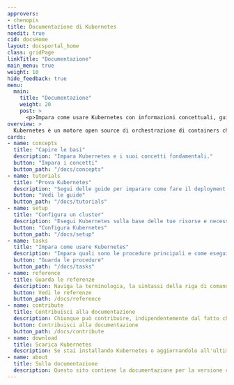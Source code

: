 ```yaml
---
approvers:
- chenopis
title: Documentazione di Kubernetes
noedit: true
cid: docsHome
layout: docsportal_home
class: gridPage
linkTitle: "Documentazione"
main_menu: true
weight: 10
hide_feedback: true
menu:
  main:
    title: "Documentazione"
    weight: 20
    post: >
      <p>Impara come usare Kubernetes con informazioni concettuali, guide e documentazione tecnica. Puoi anche <a href="/editdocs/" data-auto-burger-exclude>contribuire alla documentazione</a>!</p>
overview: >
  Kubernetes è un motore open source di orchestrazione di containers che automatizza il deployment, la scalabilità e la gestione di applicazioni containerizzate. Il progetto open source è ospitato dalla Cloud Native Computing Foundation (<a href="https://www.cncf.io/about">CNCF</a>).
cards:
- name: concepts
  title: "Capire le basi"
  description: "Impara Kubernetes e i suoi concetti fondamentali."
  button: "Impara i concetti"
  button_path: "/docs/concepts"
- name: tutorials
  title: "Prova Kubernetes"
  description: "Segui delle guide per imparare come fare il deployment di applicativi in Kubernetes."
  button: "Vedi le guide"
  button_path: "/docs/tutorials"
- name: setup
  title: "Configura un cluster"
  description: "Esegui Kubernetes sulla base delle tue risorse e necessità."
  button: "Configura Kubernetes"
  button_path: "/docs/setup"
- name: tasks
  title: "Impara come usare Kubernetes"
  description: "Impara quali sono le procedure principali e come eseguirle in pochi passaggi."
  button: "Guarda le procedure"
  button_path: "/docs/tasks"
- name: reference
  title: Guarda le referenze
  description: Naviga la terminologia, la sintassi della riga di comando, la documentazione delle API e degli strumenti di installazione.
  button: Vedi le referenze
  button_path: /docs/reference
- name: contribute
  title: Contribuisci alla documentazione
  description: Chiunque può contribuire, indipendentemente dal fatto che sia nuovo nel progetto o un utente esperto.
  button: Contribuisci alla documentazione
  button_path: /docs/contribute
- name: download
  title: Scarica Kubernetes
  description: Se stai installando Kubernetes o aggiornandolo all'ultima versione, controlla le note di rilascio per la versione corrente.
- name: about
  title: Sulla documentazione
  description: Questo sito contiene la documentazione per la versione corrente e le precedenti 4 versioni di Kubernetes.
---
```

